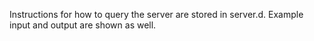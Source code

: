 Instructions for how to query the server are stored in server.d. Example input and output are shown as well.
